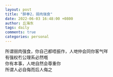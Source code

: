 ```yaml
---
layout: post
title: "醉拳2，弱肉强食"
date: 2022-06-03 16:48:00 +0800
author: 丘海东 
tags: daily
comments: true
categories: personal
---
```

所谓弱肉强食，你自己都唔振作，人哋仲会同你客气咩  
有强权冇公理系必然嘅  
你有本事，人哋自然会尊重你  
所谓人必自侮而后人侮之
